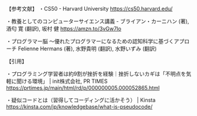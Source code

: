 【参考文献】
・CS50 - Harvard University
https://cs50.harvard.edu/

・教養としてのコンピューターサイエンス講義 - ブライアン・カーニハン (著), 酒匂 寛 (翻訳), 坂村 健
https://amzn.to/3vGw7Io

・プログラマー脳 ～優れたプログラマーになるための認知科学に基づくアプローチ
Felienne Hermans (著), 水野貴明 (翻訳), 水野いずみ (翻訳)

【引用】

・プログラミング学習者は約9割が挫折を経験｜挫折しないカギは「不明点を気軽に聞ける環境」 | init株式会社, PR TIMES
https://prtimes.jp/main/html/rd/p/000000005.000052865.html

・疑似コードとは（習得してコーディングに活かそう） | Kinsta
https://kinsta.com/jp/knowledgebase/what-is-pseudocode/
